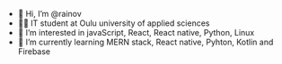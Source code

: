 - 👋 Hi, I’m @rainov
- 👨‍🎓 IT student at Oulu university of applied sciences
- 👀 I’m interested in javaScript, React, React native, Python, Linux
- 🌱 I’m currently learning MERN stack, React native, Pyhton, Kotlin and Firebase

<!---
rainov/rainov is a ✨ special ✨ repository because its `README.md` (this file) appears on your GitHub profile.
You can click the Preview link to take a look at your changes.
--->
